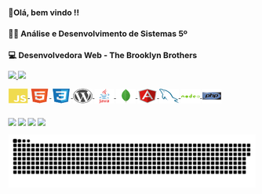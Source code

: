 ### 👋Olá, bem vindo !!
### 👩‍🎓 Análise e Desenvolvimento de Sistemas 5º
### 💻 Desenvolvedora Web - The Brooklyn Brothers 

<div>
  <a href="https://github.com/itsferlima">
  <img height="160em" src="https://github-readme-stats.vercel.app/api?username=itsferlima&show_icons=true&theme=dracula&include_all_commits=true&count_private=true"/>
  <img height="160em" src="https://github-readme-stats.vercel.app/api/top-langs/?username=itsferlima&layout=compact&langs_count=7&theme=dracula"/>
</div>

 <div style="display: inline_block"><br>
  <img align="center" alt="Fer-JS" height="30" width="40" src="https://raw.githubusercontent.com/devicons/devicon/master/icons/javascript/javascript-plain.svg">
  <img align="center" alt="Fer-HTML" height="30" width="40" src="https://raw.githubusercontent.com/devicons/devicon/master/icons/html5/html5-original.svg">
  <img align="center" alt="Fer-CSS" height="30" width="40" src="https://raw.githubusercontent.com/devicons/devicon/master/icons/css3/css3-original.svg">
  <img align="center" alt="Fer-WP" height="30" width="40" src="https://raw.githubusercontent.com/devicons/devicon/master/icons/wordpress/wordpress-plain.svg">
  <img align="center" alt "-Fer-JAVA" height="30"  width="40" src="https://raw.githubusercontent.com/devicons/devicon/master/icons/java/java-original-wordmark.svg">
  <img align="center" alt="Fer-MONGODB" height="30" width="40" src="https://raw.githubusercontent.com/devicons/devicon/master/icons/mongodb/mongodb-original.svg">
  <img align="center" alt "-Fer-ANGULARJS" height="30"  width="40" src="https://raw.githubusercontent.com/devicons/devicon/master/icons/angularjs/angularjs-original.svg">
  <img align="center" alt="Fer-MYSQL" height="30" width="40" src="https://raw.githubusercontent.com/devicons/devicon/master/icons/mysql/mysql-original.svg">
  <img align="center" alt="Fer-NODE" height="30" width="40" src="https://raw.githubusercontent.com/devicons/devicon/master/icons/nodejs/nodejs-plain-wordmark.svg">
  <img align="center" alt="Fer-PHP" height="30" width="40" src="https://raw.githubusercontent.com/devicons/devicon/master/icons/php/php-original.svg">  
</div>
  
 ##
  
 <div> 
  <a href="https://www.instagram.com/itsferlima/" target="_blank"><img src="https://img.shields.io/badge/-Instagram-%23E4405F?style=for-the-badge&logo=instagram&logoColor=white" target="_blank"></a>
 <a href="https://discord.gg/Fernanda Lima#9345" target="_blank"><img src="https://img.shields.io/badge/Discord-7289DA?style=for-the-badge&logo=discord&logoColor=white" target="_blank"></a> 
  <a href = "mailto:fer.nand.2149@gmail.com"><img src="https://img.shields.io/badge/-Gmail-%23333?style=for-the-badge&logo=gmail&logoColor=white" target="_blank"></a>
  <a href="https://www.linkedin.com/in/fernanda-oliveira-77a04519a/" target="_blank"><img src="https://img.shields.io/badge/-LinkedIn-%230077B5?style=for-the-badge&logo=linkedin&logoColor=white" target="_blank"></a> 
 
  ![Snake animation](https://github.com/itsferlima/itsferlima/blob/output/github-contribution-grid-snake.svg)
 
</div>
  
